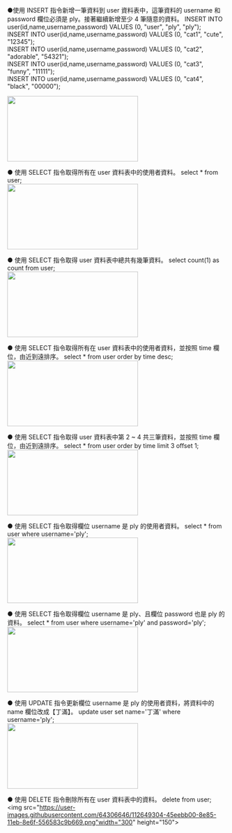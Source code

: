 ●使用 INSERT 指令新增一筆資料到 user 資料表中，這筆資料的 username 和password 欄位必須是 ply。接著繼續新增至少 4 筆隨意的資料。
INSERT INTO user(id,name,username,password) VALUES (0, "user", "ply", "ply");</br>
INSERT INTO user(id,name,username,password) VALUES (0, "cat1", "cute", "12345");</br>
INSERT INTO user(id,name,username,password) VALUES (0, "cat2", "adorable", "54321");</br>
INSERT INTO user(id,name,username,password) VALUES (0, "cat3", "funny", "11111");</br>
INSERT INTO user(id,name,username,password) VALUES (0, "cat4", "black", "00000");</br>

<img src="https://user-images.githubusercontent.com/64306646/112638631-6c5b2900-8e7a-11eb-9e23-15716b4b6fd1.png" width="300" height="150">

● 使用 SELECT 指令取得所有在 user 資料表中的使用者資料。
select * from user;</br>
<img src="https://user-images.githubusercontent.com/64306646/112637291-f1ddd980-8e78-11eb-82f2-6783d7b8cffd.png" width="300" height="150">

● 使用 SELECT 指令取得 user 資料表中總共有幾筆資料。
select count(1) as count from user;</br>
<img src="https://user-images.githubusercontent.com/64306646/112639685-82b5b480-8e7b-11eb-8090-271aa530e8a4.png" width="300" height="150">

● 使用 SELECT 指令取得所有在 user 資料表中的使用者資料，並按照 time 欄位，由近到遠排序。
select * from user order by time desc;</br>
<img src="https://user-images.githubusercontent.com/64306646/112646518-87ca3200-8e82-11eb-88a0-3e67b423da0f.png" width="300" height="150">


● 使用 SELECT 指令取得 user 資料表中第 2 ~ 4 共三筆資料，並按照 time 欄位，由近到遠排序。
select * from user order by time limit 3 offset 1;</br>
<img src="https://user-images.githubusercontent.com/64306646/112646637-ab8d7800-8e82-11eb-9d3a-c05c8ba4e95d.png" width="300" height="150">


● 使用 SELECT 指令取得欄位 username 是 ply 的使用者資料。
select * from user where username='ply';</br>
<img src="https://user-images.githubusercontent.com/64306646/112648216-4044a580-8e84-11eb-987f-9eb125f87082.png" width="300" height="150">


● 使用 SELECT 指令取得欄位 username 是 ply、且欄位 password 也是 ply 的資料。
select * from user where username='ply' and password='ply';</br>
<img src="https://user-images.githubusercontent.com/64306646/112648313-5f433780-8e84-11eb-8677-c2b9f0311971.png" width="300" height="150">


● 使用 UPDATE 指令更新欄位 username 是 ply 的使用者資料，將資料中的 name 欄位改成【丁滿】。
update user set name='丁滿' where username='ply';</br>
<img src="https://user-images.githubusercontent.com/64306646/112648447-80a42380-8e84-11eb-8611-ec3967ce03dc.png" width="300" height="150">


● 使用 DELETE 指令刪除所有在 user 資料表中的資料。
delete from user;
<img src="https://user-images.githubusercontent.com/64306646/112649304-45eebb00-8e85-11eb-8e6f-556583c9b669.png"width="300" height="150">

